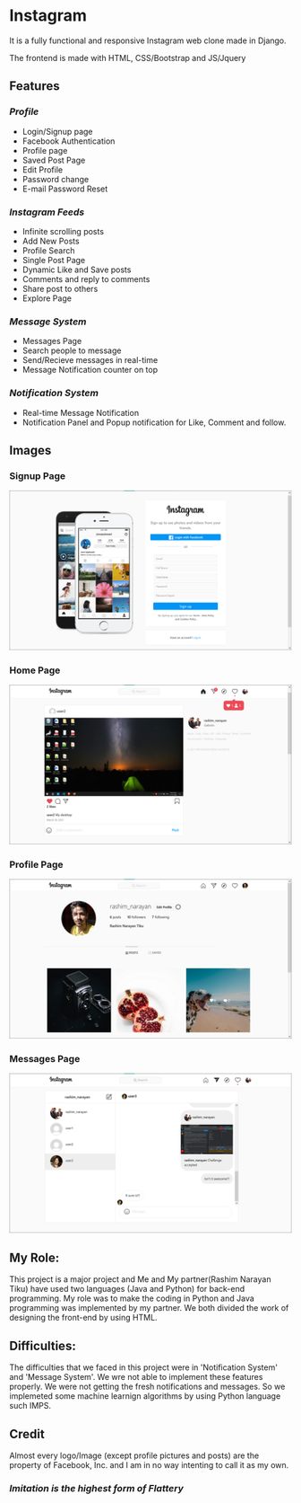 # Instagram
It is a fully functional and responsive Instagram web clone made in Django.

The frontend is made with HTML, CSS/Bootstrap and JS/Jquery


## Features

### *Profile*
* Login/Signup page
* Facebook Authentication
* Profile page
* Saved Post Page
* Edit Profile
* Password change
* E-mail Password Reset

### *Instagram Feeds*
* Infinite scrolling posts
* Add New Posts
* Profile Search
* Single Post Page
* Dynamic Like and Save posts
* Comments and reply to comments
* Share post to others
* Explore Page

### *Message System*
* Messages Page
* Search people to message
* Send/Recieve messages in real-time
* Message Notification counter on top

### *Notification System*
* Real-time Message Notification
* Notification Panel and Popup notification for Like, Comment and follow.


## Images
### Signup Page
![Signup Page](signup.png)

### Home Page
![Home Page](home.png)

### Profile Page
![Profile Page](profile.png)

### Messages Page
![Messages Page](inbox.png)

My Role:
--------
This project is a major project and Me and My partner(Rashim Narayan Tiku) have used two languages (Java and Python) for back-end programming. My role was to make the coding in Python and Java programming was implemented by my partner. We both divided the work of designing the front-end by using HTML. 

Difficulties:
-------------
The difficulties that we faced in this project were in 'Notification System' and 'Message System'. We wre not able to implement these features properly. We were not getting the fresh notifications and messages. So we implemeted some machine learnign algorithms by using Python language such IMPS.

## Credit
Almost every logo/Image (except profile pictures and posts) are the property of Facebook, Inc. and I am in no way intenting to call it as my own.

### *Imitation is the highest form of Flattery*

